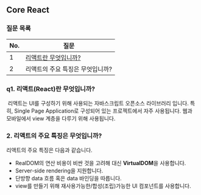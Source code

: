 ## Core React

### 질문 목록

| No.  | 질문                                                         |
| ---- | ------------------------------------------------------------ |
| 1    | [리액트란 무엇입니까?](https://github.com/jhlee910609/reactjs-interview-questions#what-is-react) |
| 2    | 리액트의 주요 특징은 무엇입니까?                             |



### q1. 리액트(React)란 무엇입니까?

​	리액트는 UI를 구성하기 위해 사용되는 자바스크립트 오픈소스 라이브러리 입니다. 특히, Single Page Application로 구성되어 있는 프로젝트에서 자주 사용됩니다. 웹과 모바일에서 view 계층을 다루기 위해 사용됩니다.

### 2. 리액트의 주요 특징은 무엇입니까?

리액트의 주요 특징은 다음과 같습니다.

- RealDOM의 연산 비용이 비싼 것을 고려해 대신 **VirtualDOM**을 사용합니다.
- Server-side rendering을 지원합니다.
- 단방향 data 흐름 혹은 data 바인딩을 따릅니다.
- view를 만들기 위해 재사용가능한/합성(조립)가능한 UI 컴포넌트를 사용합니다.











